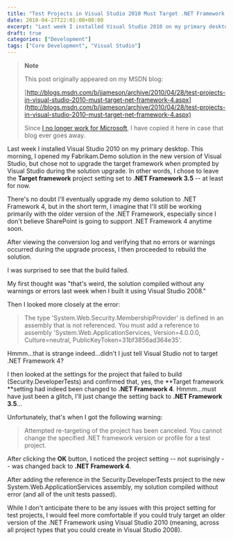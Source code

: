 ```yaml
---
title: "Test Projects in Visual Studio 2010 Must Target .NET Framework 4"
date: 2010-04-27T22:01:00+08:00
excerpt: "Last week I installed Visual Studio 2010 on my primary desktop. This morning, I opened my Fabrikam.Demo solution in the new version of Visual Studio, but chose not to upgrade the target framework when prompted by Visual Studio during the solution upgrade..."
draft: true
categories: ["Development"]
tags: ["Core Development", "Visual Studio"]
---
```


> **Note**
> 
> This post originally appeared on my MSDN blog:  
>   
> 
> [http://blogs.msdn.com/b/jjameson/archive/2010/04/28/test-projects-in-visual-studio-2010-must-target-net-framework-4.aspx](http://blogs.msdn.com/b/jjameson/archive/2010/04/28/test-projects-in-visual-studio-2010-must-target-net-framework-4.aspx)
> 
> Since [I no longer work for Microsoft](/blog/jjameson/2011/09/02/last-day-with-microsoft), I have copied it here in case that blog ever goes away.


Last week I installed Visual Studio 2010 on my primary desktop. This morning, I opened my Fabrikam.Demo solution in the new version of Visual Studio, but chose not to upgrade the target framework when prompted by Visual Studio during the solution upgrade. In other words, I chose to leave the **Target framework** project setting set to **.NET Framework 3.5** -- at least for now.

There's no doubt I'll eventually upgrade my demo solution to .NET Framework 4, but in the short term, I imagine that I'll still be working primarily with the older version of the .NET Framework, especially since I don't believe SharePoint is going to support .NET Framework 4 anytime soon.

After viewing the conversion log and verifying that no errors or warnings occurred during the upgrade process, I then proceeded to rebuild the solution.

I was surprised to see that the build failed.

My first thought was "that's weird, the solution compiled without any warnings or errors last week when I built it using Visual Studio 2008."

Then I looked more closely at the error:


> The type 'System.Web.Security.MembershipProvider' is defined in an assembly that is not referenced. You must add a reference to assembly 'System.Web.ApplicationServices, Version=4.0.0.0, Culture=neutral, PublicKeyToken=31bf3856ad364e35'.


Hmmm...that is strange indeed...didn't I just tell Visual Studio not to target .NET Framework 4?

I then looked at the settings for the project that failed to build (Security.DeveloperTests) and confirmed that, yes, the **Target framework **setting had indeed been changed to **.NET Framework 4**. Hmmm...must have just been a glitch, I'll just change the setting back to **.NET Framework 3.5**...

Unfortunately, that's when I got the following warning:


> Attempted re-targeting of the project has been canceled. You cannot change the specified .NET framework version or profile for a test project.


After clicking the **OK** button, I noticed the project setting -- not suprisingly -- was changed back to **.NET Framework 4**.

After adding the reference in the Security.DeveloperTests project to the new System.Web.ApplicationServices assembly, my solution compiled without error (and all of the unit tests passed).

While I don't anticipate there to be any issues with this project setting for test projects, I would feel more comfortable if you could truly target an older version of the .NET Framework using Visual Studio 2010 (meaning, across all project types that you could create in Visual Studio 2008).

